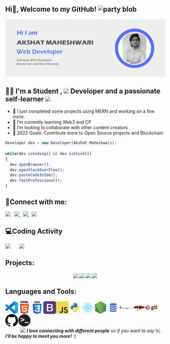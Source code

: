 ## Hi👋, Welcome to my GitHub! <img width="30" src="https://camo.githubusercontent.com/8dd1044426df54e4ae42f9df9d1957f058c02333f8776e66dc6d371a442529af/68747470733a2f2f656d6f6a69732e736c61636b6d6f6a69732e636f6d2f656d6f6a69732f696d616765732f313539333535353338392f393537392f626c6f625f657863697465642e6769663f31353933353535333839" alt="party blob" data-canonical-src="https://emojis.slackmojis.com/emojis/images/1593555389/9579/blob_excited.gif?1593555389" style="max-width: 100%;">
<img src="https://github.com/Akshat-Maheshwari/Akshat-Maheshwari/blob/main/profile_thumbnail.png" />


## :man_student: I'm a Student , <img src="https://camo.githubusercontent.com/63371d36886ee658f5a97401f393e1ab1684b2fd3de674b8f5efc7d410b2a3d0/68747470733a2f2f6d656469612e67697068792e636f6d2f6d656469612f57556c706c634d704f43456d5447427442572f67697068792e676966" width="30" data-canonical-src="https://media.giphy.com/media/WUlplcMpOCEmTGBtBW/giphy.gif" style="max-width: 100%;"> Developer and a passionate self-learner <img src="https://camo.githubusercontent.com/7d5c1327f28f30dd3b242d60c92fa399051bd5765af36f7c8df5138ac67d8f7b/68747470733a2f2f6d656469612e67697068792e636f6d2f6d656469612f6659536e486c75667365636f38466839335a2f67697068792e676966" width="30" data-canonical-src="https://media.giphy.com/media/fYSnHlufseco8Fh93Z/giphy.gif" style="max-width: 100%;"> 


- 🔭 I just completed some projects using MERN and working on a few more.
- 🌱 I’m currently learning Web3 and CP
- 👯 I’m looking to collaborate with other content creators
- 🥅 2022 Goals: Contribute more to Open Source projects and Blockchain

```js
Developer dev = new Developer(Akshat-Maheshwari);

while(dev.isCoding() && dev.isStuck())  
{
  dev.openBrowser();
  dev.openStackOverFlow();
  dev.pasteCodeInIde();
  dev.feelProfessional();
}
```


## 🔗Connect with me: 

<a href="https://www.linkedin.com/in/akshat-maheshwari-059872219/"><img src="https://img.shields.io/badge/LinkedIn-0077B5?style=for-the-badge&logo=linkedin&logoColor=white" /></a> &nbsp;
<a href="https://www.instagram.com/akshatmaheshwarii/"><img src="https://img.shields.io/badge/Instagram-E4405F?style=for-the-badge&logo=instagram&logoColor=white" />
</a> &nbsp;
<a target="_blank" href="https://mail.google.com/mail/?view=cm&fs=1&tf=1&to=0.akshat.maheshwari@gmail.com&body=my-text"><img src="https://img.shields.io/badge/Gmail-D14836?style=for-the-badge&logo=gmail&logoColor=white">
</a> &nbsp;
<a href="https://www.facebook.com/akshat.maheshwari.547389/"><img src="https://img.shields.io/badge/Facebook-1877F2?style=for-the-badge&logo=facebook&logoColor=white" />
</a>



## 💻Coding Activity
<img height="200em" src="https://github-readme-stats.vercel.app/api?username=Akshat-Maheshwari&show_icons=true&hide_border=true&&count_private=true&include_all_commits=true" /> &nbsp; &nbsp; &nbsp;
<img height="200em" src="https://github-readme-stats.vercel.app/api/top-langs/?username=Akshat-Maheshwari" /> 


## Projects:
<center>
  <a href="https://github.com/Akshat-Maheshwari/WhatsApp-clone-frontend">
    <img align="center" src="https://github-readme-stats.vercel.app/api/pin/?username=Akshat-Maheshwari&repo=WhatsApp-clone-frontend&theme=ayu-mirage&layout=compact" />
  </a>
    <a href="https://github.com/Akshat-Maheshwari/WhatsApp-clone-backend">
    <img align="center" src="https://github-readme-stats.vercel.app/api/pin/?username=Akshat-Maheshwari&repo=WhatsApp-clone-backend&theme=ayu-mirage&layout=compact" />
  </a>
  <a href="https://github.com/Akshat-Maheshwari/Daily-Journal">
    <img align="center" src="https://github-readme-stats.vercel.app/api/pin/?username=Akshat-Maheshwari&repo=Daily-Journal&theme=ayu-mirage&layout=compact" />
  </a>
  <a href="https://github.com/Akshat-Maheshwari/To-Do-List">
    <img align="center" src="https://github-readme-stats.vercel.app/api/pin/?username=Akshat-Maheshwari&repo=To-Do-List&theme=ayu-mirage&layout=compact" />
  </a>
</center>

## Languages and Tools:


<img align="left" alt="Visual Studio Code" width="40px" src="https://raw.githubusercontent.com/github/explore/80688e429a7d4ef2fca1e82350fe8e3517d3494d/topics/visual-studio-code/visual-studio-code.png" />
<img align="left" alt="HTML5" width="40px" src="https://raw.githubusercontent.com/github/explore/80688e429a7d4ef2fca1e82350fe8e3517d3494d/topics/html/html.png" />
<img align="left" alt="CSS3" width="40px" src="https://raw.githubusercontent.com/github/explore/80688e429a7d4ef2fca1e82350fe8e3517d3494d/topics/css/css.png" />
<img align="left" alt="Bootstrap" width="40px" src="https://raw.githubusercontent.com/github/explore/80688e429a7d4ef2fca1e82350fe8e3517d3494d/topics/bootstrap/bootstrap.png" />
<img align="left" alt="JavaScript" width="40px" src="https://raw.githubusercontent.com/github/explore/80688e429a7d4ef2fca1e82350fe8e3517d3494d/topics/javascript/javascript.png" />
<img align="left" alt="Python" width="40px" src="https://raw.githubusercontent.com/github/explore/80688e429a7d4ef2fca1e82350fe8e3517d3494d/topics/python/python.png" />
<img align="left" alt="React" width="40px" src="https://raw.githubusercontent.com/github/explore/80688e429a7d4ef2fca1e82350fe8e3517d3494d/topics/react/react.png" />
<img align="left" alt="Node.js" width="40px" src="https://raw.githubusercontent.com/github/explore/80688e429a7d4ef2fca1e82350fe8e3517d3494d/topics/nodejs/nodejs.png" />
<img align="left" alt="SQL" width="40px" src="https://raw.githubusercontent.com/github/explore/80688e429a7d4ef2fca1e82350fe8e3517d3494d/topics/sql/sql.png" />
<img align="left" alt="MongoDB" width="40px" src="https://raw.githubusercontent.com/github/explore/80688e429a7d4ef2fca1e82350fe8e3517d3494d/topics/mongodb/mongodb.png" />
<img align="left" alt="MongoDB" width="40px" src="https://raw.githubusercontent.com/github/explore/80688e429a7d4ef2fca1e82350fe8e3517d3494d/topics/mongoose/mongoose.png" />
<img align="left" alt="Git" width="40px" src="https://raw.githubusercontent.com/github/explore/80688e429a7d4ef2fca1e82350fe8e3517d3494d/topics/git/git.png" />
<img align="left" alt="GitHub" width="40px" src="https://raw.githubusercontent.com/github/explore/78df643247d429f6cc873026c0622819ad797942/topics/github/github.png" />
<img align="left" alt="Terminal" width="40px" src="https://raw.githubusercontent.com/github/explore/80688e429a7d4ef2fca1e82350fe8e3517d3494d/topics/terminal/terminal.png" />

<br />
<br />
<br />
<br />


 &nbsp; &nbsp; &nbsp; &nbsp; &nbsp; &nbsp; <img src="https://camo.githubusercontent.com/ec0df7b334d15078e980be8f26f35f1bd6f004eaa4a121db42fed361360c1817/68747470733a2f2f6d656469612e67697068792e636f6d2f6d656469612f4c6e516a7057614f4e386e68723231764e572f67697068792e676966" width="60" data-canonical-src="https://media.giphy.com/media/LnQjpWaON8nhr21vNW/giphy.gif" style="max-width: 100%;" /> ***I love connecting with different people*** *so if you want to say hi,* ***I'll be happy to meet you more!*** :)
